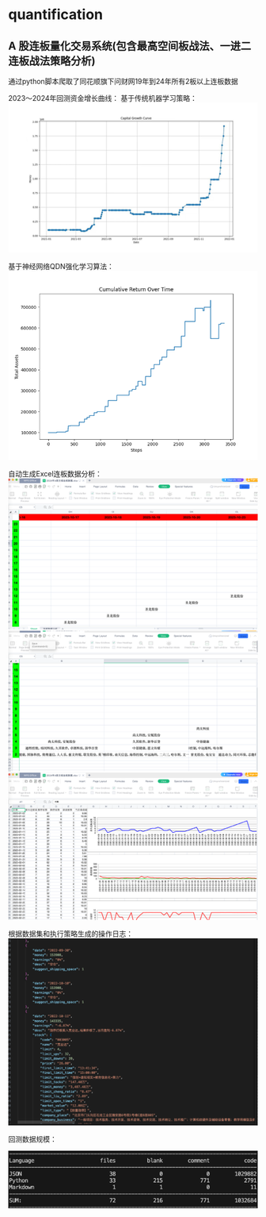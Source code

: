 # quantification

## A 股连板量化交易系统(包含最高空间板战法、一进二连板战法策略分析)

通过python脚本爬取了同花顺旗下问财网19年到24年所有2板以上连板数据

2023～2024年回测资金增长曲线：
基于传统机器学习策略：
![资金增长曲线](./1.jpeg)

基于神经网络QDN强化学习算法：
![资金增长曲线](./model.png)

自动生成Excel连板数据分析：
![连板数据分析1](./2.png)
![连板数据分析3](./4.png)
![连板数据分析2](./3.png)

根据数据集和执行策略生成的操作日志：
![操作日志](./5.png)

回测数据规模：

![数据规模](./6.png)